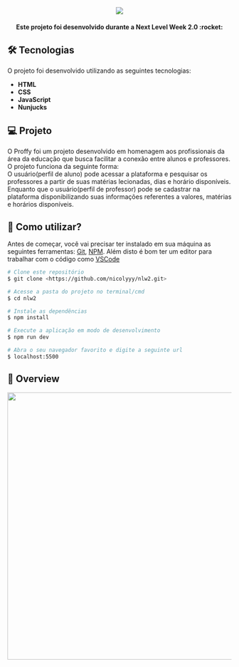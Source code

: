 <p align="center">
  <img src="https://i.postimg.cc/4dj4YzBC/nlw2.png" align="center"/> 
</p>  
<h4 align="center">
Este projeto foi desenvolvido durante a Next Level Week <strong> 2.0 </strong>  :rocket:
</h4>  

## 🛠 Tecnologias 
O projeto foi desenvolvido utilizando as seguintes tecnologias:
<ul style="list-style:">
    <strong><li>HTML </li>
    <li>CSS </li>
     <li>JavaScript </li>
     <li>Nunjucks </li>
  </strong>
</ul>

## 💻 Projeto
O Proffy foi um projeto desenvolvido em homenagem aos profissionais da área da educação que busca facilitar a conexão entre alunos e professores. O projeto funciona da seguinte forma: <br>
O usuário(perfil de aluno) pode acessar a plataforma e pesquisar os professores a partir de suas matérias lecionadas, dias e horário disponíveis.
Enquanto que o usuário(perfil de professor) pode se cadastrar na plataforma disponibilizando suas informações referentes a valores, matérias e horários disponíveis.

## :thinking: Como utilizar?

Antes de começar, você vai precisar ter instalado em sua máquina as seguintes ferramentas:
[Git](https://git-scm.com), [NPM](https://www.npmjs.com/). 
Além disto é bom ter um editor para trabalhar com o código como [VSCode](https://code.visualstudio.com/)

```bash
# Clone este repositório
$ git clone <https://github.com/nicolyyy/nlw2.git>

# Acesse a pasta do projeto no terminal/cmd
$ cd nlw2

# Instale as dependências
$ npm install

# Execute a aplicação em modo de desenvolvimento
$ npm run dev

# Abra o seu navegador favorito e digite a seguinte url
$ localhost:5500

```

## :eyes: Overview
<p align="center">
  <img width="600"src="/public/img/overview.gif"/> 
</p>

